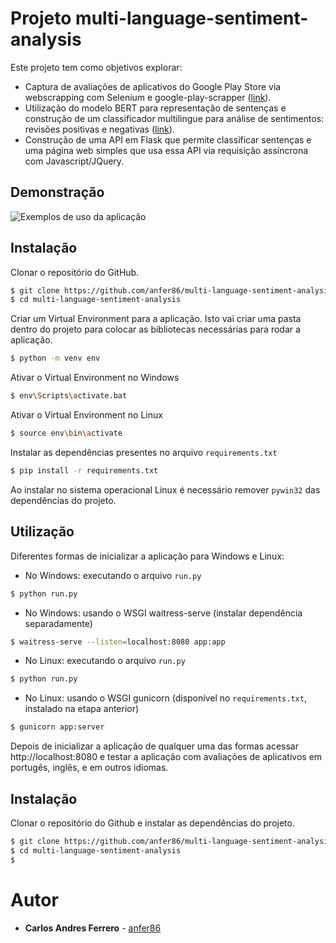 # Projeto multi-language-sentiment-analysis

Este projeto tem como objetivos explorar:
- Captura de avaliações de aplicativos do Google Play Store via webscrapping com Selenium e google-play-scrapper ([link](../master/data/app_scrapping.py)).
- Utilização do modelo BERT para representação de sentenças e construção de um classificador multilingue para análise de sentimentos: revisões positivas e negativas ([link](../master/model/exploring_bert.ipynb)).
- Construção de uma API em Flask que permite classificar sentenças e uma página web simples que usa essa API via requisição assíncrona com Javascript/JQuery.

## Demonstração

![Exemplos de uso da aplicação](../master/app/front-end/telas.png)

## Instalação

Clonar o repositório do GitHub.
```bash
$ git clone https://github.com/anfer86/multi-language-sentiment-analysis.git
$ cd multi-language-sentiment-analysis
```

Criar um Virtual Environment para a aplicação. Isto vai criar uma pasta dentro do projeto para colocar as bibliotecas necessárias para rodar a aplicação.
```bash
$ python -m venv env
```

Ativar o Virtual Environment no Windows
```bash
$ env\Scripts\activate.bat
```

Ativar o Virtual Environment no Linux
```bash
$ source env\bin\activate
```

Instalar as dependências presentes no arquivo `requirements.txt`
```bash
$ pip install -r requirements.txt
```

Ao instalar no sistema operacional Linux é necessário remover `pywin32` das dependências do projeto.

## Utilização

Diferentes formas de inicializar a aplicação para Windows e Linux:

- No Windows: executando o arquivo `run.py`
```bash
$ python run.py
```

- No Windows: usando o WSGI waitress-serve (instalar dependência separadamente)
```bash
$ waitress-serve --listen=localhost:8080 app:app
```

- No Linux: executando o arquivo `run.py`
```bash
$ python run.py
```

- No Linux: usando o WSGI gunicorn (disponível no `requirements.txt`, instalado na etapa anterior)
```bash
$ gunicorn app:server
```

Depois de inicializar a aplicação de qualquer uma das formas acessar http://localhost:8080 e testar a aplicação com avaliações de aplicativos em portugês, inglês, e em outros idiomas.


## Instalação

Clonar o repositório do Github e instalar as dependências do projeto.
```bash
$ git clone https://github.com/anfer86/multi-language-sentiment-analysis
$ cd multi-language-sentiment-analysis
$ 
```

# Autor
* **Carlos Andres Ferrero** - [anfer86](https://github.com/anfer86/)